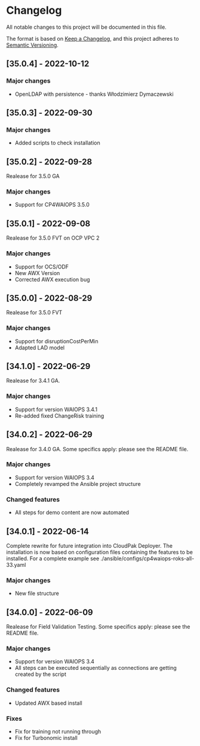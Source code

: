 # Changelog

All notable changes to this project will be documented in this file.

The format is based on [Keep a Changelog](https://keepachangelog.com/en/1.0.0/),
and this project adheres to [Semantic Versioning](https://semver.org/spec/v2.0.0.html).



## [35.0.4] - 2022-10-12

### Major changes

- OpenLDAP with persistence - thanks Włodzimierz Dymaczewski



## [35.0.3] - 2022-09-30

### Major changes

- Added scripts to check installation



## [35.0.2] - 2022-09-28

Realease for 3.5.0 GA

### Major changes

- Support for CP4WAIOPS 3.5.0




## [35.0.1] - 2022-09-08

Realease for 3.5.0 FVT on OCP VPC 2

### Major changes

- Support for OCS/ODF
- New AWX Version 
- Corrected AWX execution bug




## [35.0.0] - 2022-08-29

Realease for 3.5.0 FVT 

### Major changes

- Support for disruptionCostPerMin
- Adapted LAD model






## [34.1.0] - 2022-06-29

Realease for 3.4.1 GA. 

### Major changes

- Support for version WAIOPS 3.4.1
- Re-added fixed ChangeRisk training






## [34.0.2] - 2022-06-29

Realease for 3.4.0 GA. 
Some specifics apply: please see the README file.

### Major changes

- Support for version WAIOPS 3.4
- Completely revamped the Ansible project structure

### Changed features

- All steps for demo content are now automated



## [34.0.1] - 2022-06-14

Complete rewrite for future integration into CloudPak Deployer.
The installation is now based on configuration files containing the features to be installed.
For a complete example see ./ansible/configs/cp4waiops-roks-all-33.yaml 

### Major changes

- New file structure



## [34.0.0] - 2022-06-09

Realease for Field Validation Testing. 
Some specifics apply: please see the README file.

### Major changes

- Support for version WAIOPS 3.4
- All steps can be executed sequentially as connections are getting created by the script

### Changed features

- Updated AWX based install

### Fixes

- Fix for training not running through
- Fix for Turbonomic install